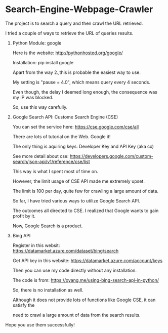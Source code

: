 # Search-Engine-Webpage-Crawler
The project is to search a query and then crawl the URL retrieved.

I tried a couple of ways to retrieve the URL of queries results.

1. Python Module: google

    Here is the website: http://pythonhosted.org/google/
    
    Installation: pip install google
    
    Apart from the way 2.,this is probable the easiest way to use.
    
    My setting is "pause = 4.0", which means query every 4 seconds.
    
    Even though, the delay I deemed long enough, the consequence was my IP was blocked.
    
    So, use this way carefully.
    
2. Google Search API: Custome Search Engine (CSE)

    You can set the service here: https://cse.google.com/cse/all
    
    There are lots of tutorial on the Web. Google it!
    
    The only thing is aquiring keys: Developer Key and API Key (aka cx)
    
    See more detail about cse: https://developers.google.com/custom-search/json-api/v1/reference/cse/list
    
    
    This way is what I spent most of time on.
    
    However, the limit usage of CSE API made me extremely upset.
    
    The limit is 100 per day, quite few for crawling a large amount of data.
    
    So far, I have tried various ways to utilize Google Search API.
    
    The outcomes all directed to CSE. I realized that Google wants to gain profit by it.
    
    Now, Google Search is a product.
    
    
3. Bing API

    Register in this websit: https://datamarket.azure.com/dataset/bing/search
    
    Get API key in this website: https://datamarket.azure.com/account/keys
    
    
    Then you can use my code directly without any installation.
    
    The code is from: https://xyang.me/using-bing-search-api-in-python/
    
    So, there is no installation as well.
    
    Although it does not provide lots of functions like Google CSE, it can satisfy the 
    
    need to crawl a large amount of data from the search results.
    
    
Hope you use them successfully!
